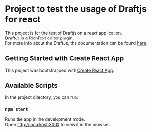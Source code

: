 # Project to test the usage of Draftjs for react

This project is for the test of Draftjs on a react application.\
DraftJs is a RichText editor plugin.\
For more info about the DraftJs, the documentation can be found [here](https://draftjs.org/docs/getting-started/).

## Getting Started with Create React App

This project was bootstrapped with [Create React App](https://github.com/facebook/create-react-app).

## Available Scripts

In the project directory, you can run:

### `npm start`

Runs the app in the development mode.\
Open [http://localhost:3000](http://localhost:3000) to view it in the browser.


